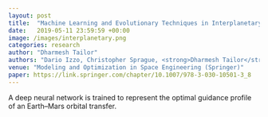 ```yaml
---
layout: post
title:  "Machine Learning and Evolutionary Techniques in Interplanetary Trajectory Design"
date:   2019-05-11 23:59:59 +00:00
image: /images/interplanetary.png
categories: research
author: "Dharmesh Tailor"
authors: "Dario Izzo, Christopher Sprague, <strong>Dharmesh Tailor</strong>"
venue: "Modeling and Optimization in Space Engineering (Springer)"
paper: https://link.springer.com/chapter/10.1007/978-3-030-10501-3_8
---
```


A deep neural network is trained to represent the optimal guidance profile of an Earth–Mars orbital transfer.
